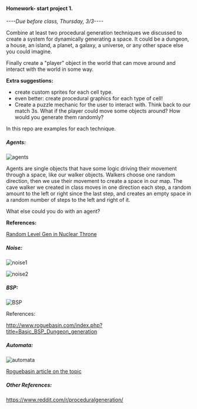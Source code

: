 #### Homework- start project 1.

*----Due before class, Thursday, 3/3----*

Combine at least two procedural generation techniques we discussed to create a system for dynamically generating a space. It could be a dungeon, a house, an island, a planet, a galaxy, a universe, or any other space else you could imagine.

Finally create a "player" object in the world that can move around and interact with the world in some way.

**Extra suggestions:**

* create custom sprites for each cell type.
* even better: create procedural graphics for each type of cell!
* Create a puzzle mechanic for the user to interact with. Think back to our match 3s. What if the player could move some objects around? How would you generate them randomly?

In this repo are examples for each technique.

##### Agents:

![agents](https://raw.githubusercontent.com/whoisbma/Game-Aesthetics-SP16/master/class-05-procGen/images/cave.png)

Agents are single objects that have some logic driving their movement through a space, like our walker objects. Walkers choose one random direction, then we use their movement to create a space in our map. The cave walker we created in class moves in one direction each step, a random amount to the left or right since the last step, and creates an empty space in a random number of steps to the left and right of it.

What else could you do with an agent?

**References:**

[Random Level Gen in Nuclear Throne](http://www.vlambeer.com/2013/04/02/random-level-generation-in-wasteland-kings/)


##### Noise:

![noise1](https://raw.githubusercontent.com/whoisbma/Game-Aesthetics-SP16/master/class-05-procGen/images/map1.png)

![noise2](https://raw.githubusercontent.com/whoisbma/Game-Aesthetics-SP16/master/class-05-procGen/images/map2.png)

##### BSP:

![BSP](https://raw.githubusercontent.com/whoisbma/Game-Aesthetics-SP16/master/class-05-procGen/images/BSP.png)

References:

http://www.roguebasin.com/index.php?title=Basic_BSP_Dungeon_generation

##### Automata:

![automata](https://raw.githubusercontent.com/whoisbma/Game-Aesthetics-SP16/master/class-05-procGen/images/automata-treasure.png)

[Roguebasin article on the topic](http://www.roguebasin.com/index.php?title=Cellular_Automata_Method_for_Generating_Random_Cave-Like_Levels)

##### Other References:

https://www.reddit.com/r/proceduralgeneration/

